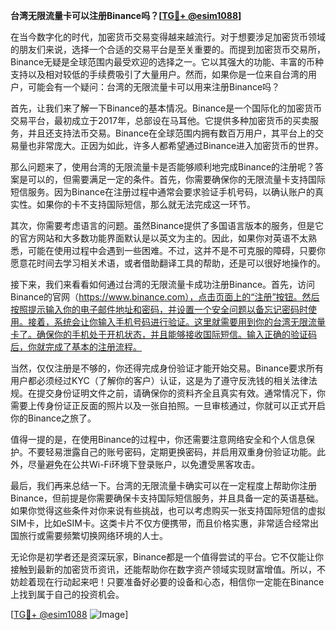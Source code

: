 **台湾无限流量卡可以注册Binance吗？[[TG💪+ @esim1088](https://t.me/s/esim1088)]**

在当今数字化的时代，加密货币交易变得越来越流行。对于想要涉足加密货币领域的朋友们来说，选择一个合适的交易平台是至关重要的。而提到加密货币交易所，Binance无疑是全球范围内最受欢迎的选择之一。它以其强大的功能、丰富的币种支持以及相对较低的手续费吸引了大量用户。然而，如果你是一位来自台湾的用户，可能会有一个疑问：台湾的无限流量卡可以用来注册Binance吗？

首先，让我们来了解一下Binance的基本情况。Binance是一个国际化的加密货币交易平台，最初成立于2017年，总部设在马耳他。它提供多种加密货币的买卖服务，并且还支持法币交易。Binance在全球范围内拥有数百万用户，其平台上的交易量也非常庞大。正因为如此，许多人都希望通过Binance进入加密货币的世界。

那么问题来了，使用台湾的无限流量卡是否能够顺利地完成Binance的注册呢？答案是可以的，但需要满足一定的条件。首先，你需要确保你的无限流量卡支持国际短信服务。因为Binance在注册过程中通常会要求验证手机号码，以确认账户的真实性。如果你的卡不支持国际短信，那么就无法完成这一环节。

其次，你需要考虑语言的问题。虽然Binance提供了多国语言版本的服务，但是它的官方网站和大多数功能界面默认是以英文为主的。因此，如果你对英语不太熟悉，可能在使用过程中会遇到一些困难。不过，这并不是不可克服的障碍，只要你愿意花时间去学习相关术语，或者借助翻译工具的帮助，还是可以很好地操作的。

接下来，我们来看看如何通过台湾的无限流量卡成功注册Binance。首先，访问Binance的官网（https://www.binance.com），点击页面上的“注册”按钮。然后按照提示输入你的电子邮件地址和密码，并设置一个安全问题以备忘记密码时使用。接着，系统会让你输入手机号码进行验证。这里就需要用到你的台湾无限流量卡了。确保你的手机处于开机状态，并且能够接收国际短信。输入正确的验证码后，你就完成了基本的注册流程。

当然，仅仅注册是不够的，你还得完成身份验证才能开始交易。Binance要求所有用户都必须经过KYC（了解你的客户）认证，这是为了遵守反洗钱的相关法律法规。在提交身份证明文件之前，请确保你的资料齐全且真实有效。通常情况下，你需要上传身份证正反面的照片以及一张自拍照。一旦审核通过，你就可以正式开启你的Binance之旅了。

值得一提的是，在使用Binance的过程中，你还需要注意网络安全和个人信息保护。不要轻易泄露自己的账号密码，定期更换密码，并启用双重身份验证功能。此外，尽量避免在公共Wi-Fi环境下登录账户，以免遭受黑客攻击。

最后，我们再来总结一下。台湾的无限流量卡确实可以在一定程度上帮助你注册Binance，但前提是你需要确保卡支持国际短信服务，并且具备一定的英语基础。如果你觉得这些条件对你来说有些挑战，也可以考虑购买一张支持国际短信的虚拟SIM卡，比如eSIM卡。这类卡片不仅方便携带，而且价格实惠，非常适合经常出国旅行或需要频繁切换网络环境的人士。

无论你是初学者还是资深玩家，Binance都是一个值得尝试的平台。它不仅能让你接触到最新的加密货币资讯，还能帮助你在数字资产领域实现财富增值。所以，不妨趁着现在行动起来吧！只要准备好必要的设备和心态，相信你一定能在Binance上找到属于自己的投资机会。

[[TG💪+ @esim1088](https://t.me/s/esim1088) ![Image](https://i.postimg.cc/4NQfJmqS/Snipaste-2025-05-13-00-14-12.png)]